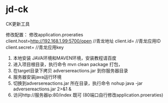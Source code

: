 # jd-ck

CK更新工具


修改配置：
  修改application.proeraties
  client.host=http://192.168.1.99:5700/open    //青龙地址
  client.id=                                   //青龙应用ID
  client.secret=                               //青龙应用key
  
1. 本地安装 JAVA环境和MAVEN环境，安装教程请百度
2. 进入项目根目录，执行命令  mvn clean package  打包，
3. 在target目录下拷贝 adversereactions.jar 到你服务器目录
4. 服务器安装java运行环境
5. 切换到adversereactions.jar 所在目录，执行命令  nohup java -jar adversereactions.jar 2>&1 & 
6. 访问http://服务器ip:80/index  既可 (80端口自行修改application.proeraties)
